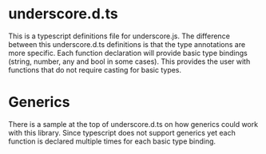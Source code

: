 underscore.d.ts
===============

This is a typescript definitions file for underscore.js.  The difference between this underscore.d.ts definitions is that the type annotations are more specific.  Each function declaration will provide basic type bindings (string, number, any and bool in some cases).  This provides the user with functions that do not require casting for basic types.


Generics
========

There is a sample at the top of underscore.d.ts on how generics could work with this library.  Since typescript does not support generics yet each function is declared multiple times for each basic type binding.